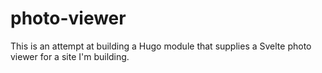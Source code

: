 # photo-viewer

This is an attempt at building a Hugo module that supplies a Svelte photo
viewer for a site I'm building.
